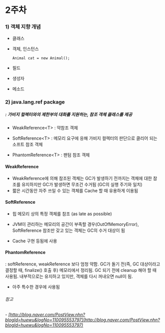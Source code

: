 # 2주차

### 1\) 객체 지향 개념

* 클래스
* 객체, 인스턴스

  ```
  Animal cat = new Animal();
  ```

* 필드

* 생성자

* 메소드

### 2\) java.lang.ref package

##### : 가비지 컬렉터와의 제한부의 대화를 지원하는, 참조 객체 클래스를 제공

* WeakReference&lt;T&gt; : 약참조 객체

* SoftReference&lt;T&gt; : 메모리 요구에 응해 가비지 컬렉터의 판단으로 클리어 되는 소프트 참조 객체

* PhantomReference&lt;T&gt; : 팬텀 참조 객체

#### WeakReference

* WeakReference에 의해 참조된 객체는 GC가 발생하기 전까지는 객체에 대한 참조를 유지하지만 GC가 발생하면 무조건 수거됨 \(GC의 실행 주기와 일치\)
* 짧은 시간동안 자주 쓰일 수 있는 객체를 Cache 할 때 유용하게 이용됨

#### SoftReference

* 힙 메모리 상의 특정 객체를 참조 \(as late as possible\)

* JVM이 관리하는 메모리의 공간이 부족할 경우\(OutOfMemoryError\), SoftReference 참조만 갖고 있는 객체는 GC의 수거 대상이 됨

* Cache 구현 등됨에 사용

#### PhantomReference

: softReference, weakReference 보다 엄청 약함. GC가 돌기 전\(즉, GC 대상이라고 결정할 때, finalize\(\) 호출 후\) 메모리에서 정리됨. GC 되기 전에 cleanup 해야 할 때 사용됨. 내부적으로는 유지하고 있지만, 객체를 다시 꺼내오면 null이 됨.

* 아주 특수한 경우에 사용됨

###### 참고

###### - [http://blog.naver.com/PostView.nhn?blogId=huewu&logNo=110095553797](http://blog.naver.com/PostView.nhn?blogId=huewu&logNo=110095553797)



